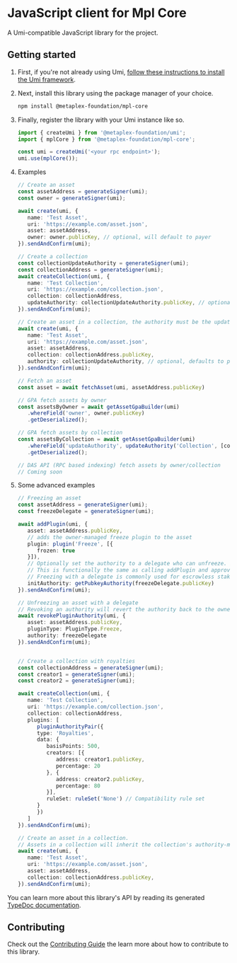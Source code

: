 # JavaScript client for Mpl Core

A Umi-compatible JavaScript library for the project.

## Getting started

1. First, if you're not already using Umi, [follow these instructions to install the Umi framework](https://github.com/metaplex-foundation/umi/blob/main/docs/installation.md).
2. Next, install this library using the package manager of your choice.
   ```sh
   npm install @metaplex-foundation/mpl-core
   ```
3. Finally, register the library with your Umi instance like so.
   ```ts
   import { createUmi } from '@metaplex-foundation/umi';
   import { mplCore } from '@metaplex-foundation/mpl-core';

   const umi = createUmi('<your rpc endpoint>');
   umi.use(mplCore());
   ```

4. Examples
   ```ts
   // Create an asset
   const assetAddress = generateSigner(umi);
   const owner = generateSigner(umi);
   
   await create(umi, {
      name: 'Test Asset',
      uri: 'https://example.com/asset.json',
      asset: assetAddress,
      owner: owner.publicKey, // optional, will default to payer
   }).sendAndConfirm(umi);

   // Create a collection
   const collectionUpdateAuthority = generateSigner(umi);
   const collectionAddress = generateSigner(umi);
   await createCollection(umi, {
      name: 'Test Collection',
      uri: 'https://example.com/collection.json',
      collection: collectionAddress,
      updateAuthority: collectionUpdateAuthority.publicKey, // optional, defaults to payer
   }).sendAndConfirm(umi);

   // Create an asset in a collection, the authority must be the updateAuthority of the collection
   await create(umi, {
      name: 'Test Asset',
      uri: 'https://example.com/asset.json',
      asset: assetAddress,
      collection: collectionAddress.publicKey,
      authority: collectionUpdateAuthority, // optional, defaults to payer
   }).sendAndConfirm(umi);

   // Fetch an asset
   const asset = await fetchAsset(umi, assetAddress.publicKey)

   // GPA fetch assets by owner
   const assetsByOwner = await getAssetGpaBuilder(umi)
      .whereField('owner', owner.publicKey)
      .getDeserialized();

   // GPA fetch assets by collection
   const assetsByCollection = await getAssetGpaBuilder(umi)
      .whereField('updateAuthority', updateAuthority('Collection', [collectionAddress.publicKey]))
      .getDeserialized();

   // DAS API (RPC based indexing) fetch assets by owner/collection
   // Coming soon

   ```
5. Some advanced examples
   ```ts
   // Freezing an asset
   const assetAddress = generateSigner(umi);
   const freezeDelegate = generateSigner(umi);

   await addPlugin(umi, {
      asset: assetAddress.publicKey,
      // adds the owner-managed freeze plugin to the asset
      plugin: plugin('Freeze', [{
         frozen: true
      }]),
      // Optionally set the authority to a delegate who can unfreeze. If unset, this will be the Owner
      // This is functionally the same as calling addPlugin and approvePluginAuthority separately.
      // Freezing with a delegate is commonly used for escrowless staking programs.
      initAuthority: getPubkeyAuthority(freezeDelegate.publicKey)
   }).sendAndConfirm(umi);

   // Unfreezing an asset with a delegate
   // Revoking an authority will revert the authority back to the owner for owner-managed plugins
   await revokePluginAuthority(umi, {
      asset: assetAddress.publicKey,
      pluginType: PluginType.Freeze,
      authority: freezeDelegate
   }).sendAndConfirm(umi);


   // Create a collection with royalties
   const collectionAddress = generateSigner(umi);
   const creator1 = generateSigner(umi);
   const creator2 = generateSigner(umi);
   
   await createCollection(umi, {
      name: 'Test Collection',
      uri: 'https://example.com/collection.json',
      collection: collectionAddress,
      plugins: [
         pluginAuthorityPair({
         type: 'Royalties',
         data: {
            basisPoints: 500,
            creators: [{
               address: creator1.publicKey,
               percentage: 20
            }, {
               address: creator2.publicKey,
               percentage: 80
            }],
            ruleSet: ruleSet('None') // Compatibility rule set
         }
         })
      ]
   }).sendAndConfirm(umi);

   // Create an asset in a collection.
   // Assets in a collection will inherit the collection's authority-managed plugins, in this case the royalties plugin
   await create(umi, {
      name: 'Test Asset',
      uri: 'https://example.com/asset.json',
      asset: assetAddress,
      collection: collectionAddress.publicKey,
   }).sendAndConfirm(umi);
   ```

You can learn more about this library's API by reading its generated [TypeDoc documentation](https://mpl-core-js-docs.vercel.app).

## Contributing

Check out the [Contributing Guide](./CONTRIBUTING.md) the learn more about how to contribute to this library.
